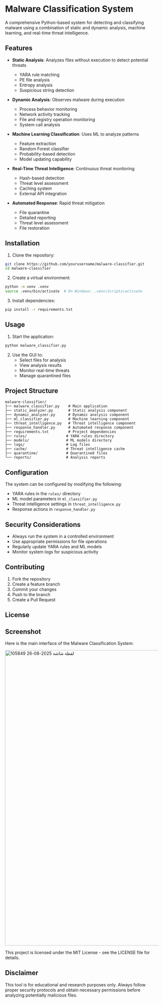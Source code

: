 # Malware Classification System

A comprehensive Python-based system for detecting and classifying malware using a combination of static and dynamic analysis, machine learning, and real-time threat intelligence.

## Features

- **Static Analysis**: Analyzes files without execution to detect potential threats
  - YARA rule matching
  - PE file analysis
  - Entropy analysis
  - Suspicious string detection

- **Dynamic Analysis**: Observes malware during execution
  - Process behavior monitoring
  - Network activity tracking
  - File and registry operation monitoring
  - System call analysis

- **Machine Learning Classification**: Uses ML to analyze patterns
  - Feature extraction
  - Random Forest classifier
  - Probability-based detection
  - Model updating capability

- **Real-Time Threat Intelligence**: Continuous threat monitoring
  - Hash-based detection
  - Threat level assessment
  - Caching system
  - External API integration

- **Automated Response**: Rapid threat mitigation
  - File quarantine
  - Detailed reporting
  - Threat level assessment
  - File restoration

## Installation

1. Clone the repository:
```bash
git clone https://github.com/yourusername/malware-classifier.git
cd malware-classifier
```

2. Create a virtual environment:
```bash
python -m venv .venv
source .venv/bin/activate  # On Windows: .venv\Scripts\activate
```

3. Install dependencies:
```bash
pip install -r requirements.txt
```

## Usage

1. Start the application:
```bash
python malware_classifier.py
```

2. Use the GUI to:
   - Select files for analysis
   - View analysis results
   - Monitor real-time threats
   - Manage quarantined files

## Project Structure

```
malware-classifier/
├── malware_classifier.py    # Main application
├── static_analyzer.py       # Static analysis component
├── dynamic_analyzer.py      # Dynamic analysis component
├── ml_classifier.py         # Machine learning component
├── threat_intelligence.py   # Threat intelligence component
├── response_handler.py      # Automated response component
├── requirements.txt         # Project dependencies
├── rules/                  # YARA rules directory
├── models/                 # ML models directory
├── logs/                   # Log files
├── cache/                  # Threat intelligence cache
├── quarantine/             # Quarantined files
└── reports/                # Analysis reports
```

## Configuration

The system can be configured by modifying the following:

- YARA rules in the `rules/` directory
- ML model parameters in `ml_classifier.py`
- Threat intelligence settings in `threat_intelligence.py`
- Response actions in `response_handler.py`

## Security Considerations

- Always run the system in a controlled environment
- Use appropriate permissions for file operations
- Regularly update YARA rules and ML models
- Monitor system logs for suspicious activity

## Contributing

1. Fork the repository
2. Create a feature branch
3. Commit your changes
4. Push to the branch
5. Create a Pull Request

## License



## Screenshot

Here is the main interface of the Malware Classification System:

<img width="1469" height="969" alt="لقطة شاشة 2025-08-26 105849" src="https://github.com/user-attachments/assets/bf0e039e-50d0-4e2d-88e1-d32caf627617" />





This project is licensed under the MIT License - see the LICENSE file for details.

## Disclaimer

This tool is for educational and research purposes only. Always follow proper security protocols and obtain necessary permissions before analyzing potentially malicious files. 
